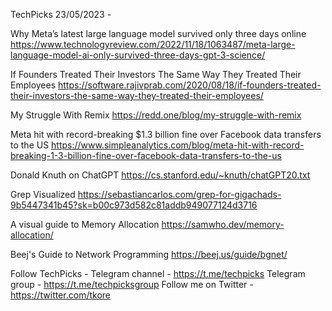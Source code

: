 TechPicks 23/05/2023 -

Why Meta’s latest large language model survived only three days online
https://www.technologyreview.com/2022/11/18/1063487/meta-large-language-model-ai-only-survived-three-days-gpt-3-science/

If Founders Treated Their Investors The Same Way They Treated Their Employees
https://software.rajivprab.com/2020/08/18/if-founders-treated-their-investors-the-same-way-they-treated-their-employees/

My Struggle With Remix
https://redd.one/blog/my-struggle-with-remix

Meta hit with record-breaking $1.3 billion fine over Facebook data transfers to the US
https://www.simpleanalytics.com/blog/meta-hit-with-record-breaking-1-3-billion-fine-over-facebook-data-transfers-to-the-us

Donald Knuth on ChatGPT
https://cs.stanford.edu/~knuth/chatGPT20.txt

Grep Visualized
https://sebastiancarlos.com/grep-for-gigachads-9b5447341b45?sk=b00c973d582c81addb949077124d3716

A visual guide to Memory Allocation
https://samwho.dev/memory-allocation/

Beej's Guide to Network Programming
https://beej.us/guide/bgnet/

Follow TechPicks -
Telegram channel - https://t.me/techpicks
Telegram group - https://t.me/techpicksgroup
Follow me on Twitter - https://twitter.com/tkore